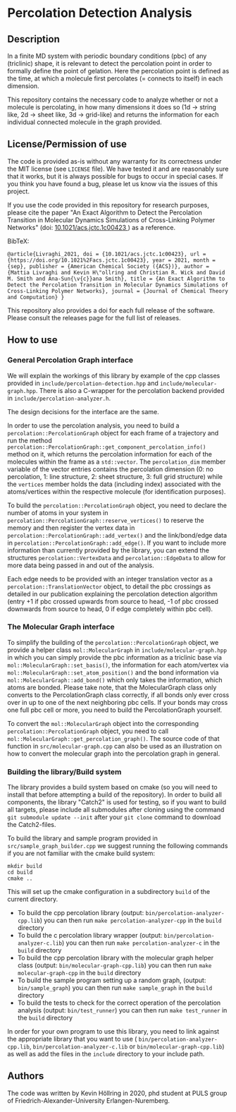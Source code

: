 # Percolation Detection Analysis

## Description

In a finite MD system with periodic boundary conditions (pbc) of any (triclinic) shape, it is relevant to detect the percolation point in order to formally define the point of gelation. 
Here the percolation point is defined as the time, at which a molecule first percolates (= connects to itself) in each dimension. 

This repository contains the necessary code to analyze whether or not a molecule is percolating, in how many dimensions it does so (1d -> string like, 2d -> sheet like, 3d -> grid-like) and returns the information for each individual connected molecule in the graph provided.

## License/Permission of use

The code is provided as-is without any warranty for its correctness under the MIT license (see `LICENSE` file). We have tested it and are reasonably sure that it works, but it is always possible for bugs to occur in special cases. If you think you have found a bug, please let us know via the issues of this project.

If you use the code provided in this repository for research purposes, please cite the paper "An Exact Algorithm to Detect the Percolation Transition in Molecular Dynamics Simulations of Cross-Linking Polymer Networks" (doi: [10.1021/acs.jctc.1c00423 ](https://doi.org/10.1021/acs.jctc.1c00423 )) as a reference.

BibTeX:
```
@article{Livraghi_2021, doi = {10.1021/acs.jctc.1c00423}, url = {https://doi.org/10.1021%2Facs.jctc.1c00423}, year = 2021, month = {sep}, publisher = {American Chemical Society ({ACS})}, author = {Mattia Livraghi and Kevin H\"ollring and Christian R. Wick and David M. Smith and Ana-Sun{\v{c}}ana Smith}, title = {An Exact Algorithm to Detect the Percolation Transition in Molecular Dynamics Simulations of Cross-Linking Polymer Networks}, journal = {Journal of Chemical Theory and Computation} } 
```

This repository also provides a doi for each full release of the software. Please consult the releases page for the full list of releases.

## How to use

### General Percolation Graph interface

We will explain the workings of this library by example of the cpp classes provided in `include/percolation-detection.hpp` and `include/molecular-graph.hpp`. There is also a C-wrapper for the percolation backend provided in `include/percolation-analyzer.h`.

The design decisions for the interface are the same.

In order to use the percolation analysis, you need to build a `percolation::PercolationGraph` object for each frame of a trajectory and run the method `percolation::PercolationGraph::get_component_percolation_info()` method on it, which returns the percolation information for each of the molecules within the frame as a `std::vector`. 
The `percolation_dim` member variable of the vector entries contains the percolation dimension (0: no percolation, 1: line structure, 2: sheet structure, 3: full grid structure) while the `vertices` member holds the data (including index) associated with the atoms/vertices within the respective molecule (for identification purposes).

To build the `percolation::PercolationGraph` object, you need to declare the number of atoms in your system in `percolation::PercolationGraph::reserve_vertices()` to reserve the memory and then register the vertex data in `percolation::PercolationGraph::add_vertex()` and the link/bond/edge data in `percolation::PercolationGraph::add_edge()`.
If you want to include more information than currently provided by the library, you can extend the structures `percolation::VertexData` and `percolation::EdgeData`  to allow for more data being passed in and out of the analysis.

Each edge needs to be provided with an integer translation vector as a `percolation::TranslationVector` object, to detail the pbc crossings as detailed in our publication explaining the percolation detection algorithm (entry +1 if pbc crossed upwards from source to head, -1 of pbc crossed downwards from source to head, 0 if edge completely within pbc cell).

### The Molecular Graph interface

To simplify the building of the `percolation::PercolationGraph` object, we provide a helper class `mol::MolecularGraph` in `include/molecular-graph.hpp` in which you can simply provide the pbc information as a triclinic base via `mol::MolecularGraph::set_basis()`, the information for each atom/vertex via `mol::MolecularGraph::set_atom_position()` and the bond information via `mol::MolecularGraph::add_bond()` which only takes the information, which atoms are bonded. Please take note, that the MolecularGraph class only converts to the PercolationGraph class correctly, if all bonds only ever cross over in up to one of the next neighboring pbc cells. If your bonds may cross one full pbc cell or more, you need to build the PercolationGraph yourself.

To convert the `mol::MolecularGraph` object into the corresponding `percolation::PercolationGraph` object, you need to call `mol::MolecularGraph::get_percolation_graph()`. The source code of that function in `src/molecular-graph.cpp` can also be used as an illustration on how to convert the molecular graph into the percolation graph in general.

### Building the library/Build system

The library provides a build system based on cmake (so you will need to install that before attempting a build of the repository). 
In order to build all components, the library "Catch2" is used for testing, so if you want to build all targets, please include all submodules after cloning using the command `git submodule update --init` after your `git clone` command to download the Catch2-files.

To build the library and sample program provided in `src/sample_graph_builder.cpp` we suggest running the following commands if you are not familiar with the cmake build system:
```
mkdir build
cd build 
cmake ..
```

This will set up the cmake configuration in a subdirectory `build` of the current directory.
* To build the cpp percolation library (output: `bin/percolation-analyzer-cpp.lib`) you can then run `make percolation-analyzer-cpp` in the `build` directory
* To build the c percolation library wrapper (output: `bin/percolation-analyzer-c.lib`) you can then run `make percolation-analyzer-c` in the `build` directory
* To build the cpp percolation library with the molecular graph helper class (output: `bin/molecular-graph-cpp.lib`) you can then run `make molecular-graph-cpp` in the `build` directory
* To build the sample program setting up a random graph, (output: `bin/sample_graph`) you can then run `make sample_graph` in the `build` directory
* To build the tests to check for the correct operation of the percolation analysis (output: `bin/test_runner`) you can then run `make test_runner` in the `build` directory

In order for your own program to use this library, you need to link against the appropriate library that you want to use ( `bin/percolation-analyzer-cpp.lib`,  `bin/percolation-analyzer-c.lib` or  `bin/molecular-graph-cpp.lib`) as well as add the files in the `include` directory to your include path.

## Authors

The code was written by Kevin Höllring in 2020, phd student at PULS group of Friedrich-Alexander-University Erlangen-Nuremberg.
